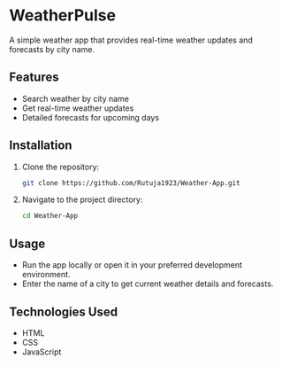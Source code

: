 # WeatherPulse 

A simple weather app that provides real-time weather updates and forecasts by city name.

## Features
- Search weather by city name
- Get real-time weather updates
- Detailed forecasts for upcoming days

## Installation
1. Clone the repository:
   ```bash
   git clone https://github.com/Rutuja1923/Weather-App.git
   ```
2. Navigate to the project directory:
   ```bash
   cd Weather-App
   ```

## Usage
- Run the app locally or open it in your preferred development environment.
- Enter the name of a city to get current weather details and forecasts.

## Technologies Used
- HTML
- CSS
- JavaScript


